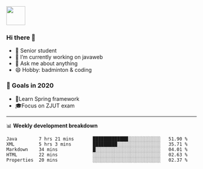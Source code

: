 <img src="https://github.com/egoist/egoist/raw/master/balloon.gif" width="50">

### Hi there 🐏

- 🌱 Senior student
- 🔭 I’m currently working on javaweb
- 💬 Ask me about anything
- 😄 Hobby: badminton & coding

### 🚀 Goals in 2020
+ 🍃Learn Spring framework
+ 🎓Focus on ZJUT exam
-------

📊 **Weekly development breakdown**
<!--START_SECTION:waka-->
```text
Java        7 hrs 21 mins       █████████████░░░░░░░░░░░░   51.90 % 
XML         5 hrs 3 mins        █████████░░░░░░░░░░░░░░░░   35.71 % 
Markdown    34 mins             █░░░░░░░░░░░░░░░░░░░░░░░░   04.01 % 
HTML        22 mins             ░░░░░░░░░░░░░░░░░░░░░░░░░   02.63 % 
Properties  20 mins             ░░░░░░░░░░░░░░░░░░░░░░░░░   02.37 %
```
<!--END_SECTION:waka-->
